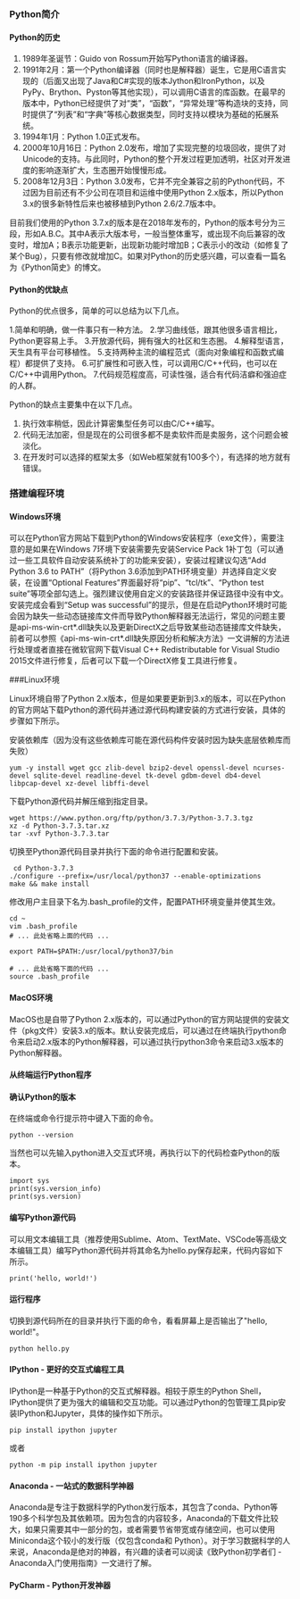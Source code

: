### Python简介

#### Python的历史

1. 1989年圣诞节：Guido von Rossum开始写Python语言的编译器。
2. 1991年2月：第一个Python编译器（同时也是解释器）诞生，它是用C语言实现的（后面又出现了Java和C#实现的版本Jython和IronPython，以及PyPy、Brython、Pyston等其他实现），可以调用C语言的库函数。在最早的版本中，Python已经提供了对“类”，“函数”，“异常处理”等构造块的支持，同时提供了“列表”和“字典”等核心数据类型，同时支持以模块为基础的拓展系统。
3. 1994年1月：Python 1.0正式发布。
4. 2000年10月16日：Python 2.0发布，增加了实现完整的垃圾回收，提供了对Unicode的支持。与此同时，Python的整个开发过程更加透明，社区对开发进度的影响逐渐扩大，生态圈开始慢慢形成。
5. 2008年12月3日：Python 3.0发布，它并不完全兼容之前的Python代码，不过因为目前还有不少公司在项目和运维中使用Python 2.x版本，所以Python 3.x的很多新特性后来也被移植到Python 2.6/2.7版本中。

目前我们使用的Python 3.7.x的版本是在2018年发布的，Python的版本号分为三段，形如A.B.C。其中A表示大版本号，一般当整体重写，或出现不向后兼容的改变时，增加A；B表示功能更新，出现新功能时增加B；C表示小的改动（如修复了某个Bug），只要有修改就增加C。如果对Python的历史感兴趣，可以查看一篇名为《Python简史》的博文。

#### Python的优缺点

Python的优点很多，简单的可以总结为以下几点。

1.简单和明确，做一件事只有一种方法。
2.学习曲线低，跟其他很多语言相比，Python更容易上手。
3.开放源代码，拥有强大的社区和生态圈。
4.解释型语言，天生具有平台可移植性。
5.支持两种主流的编程范式（面向对象编程和函数式编程）都提供了支持。
6.可扩展性和可嵌入性，可以调用C/C++代码，也可以在C/C++中调用Python。
7.代码规范程度高，可读性强，适合有代码洁癖和强迫症的人群。

Python的缺点主要集中在以下几点。

1. 执行效率稍低，因此计算密集型任务可以由C/C++编写。
2. 代码无法加密，但是现在的公司很多都不是卖软件而是卖服务，这个问题会被淡化。
3. 在开发时可以选择的框架太多（如Web框架就有100多个），有选择的地方就有错误。

### 搭建编程环境

#### Windows环境

可以在Python官方网站下载到Python的Windows安装程序（exe文件），需要注意的是如果在Windows 7环境下安装需要先安装Service Pack 1补丁包（可以通过一些工具软件自动安装系统补丁的功能来安装），安装过程建议勾选“Add Python 3.6 to PATH”（将Python 3.6添加到PATH环境变量）并选择自定义安装，在设置“Optional Features”界面最好将“pip”、“tcl/tk”、“Python test suite”等项全部勾选上。强烈建议使用自定义的安装路径并保证路径中没有中文。安装完成会看到“Setup was successful”的提示，但是在启动Python环境时可能会因为缺失一些动态链接库文件而导致Python解释器无法运行，常见的问题主要是api-ms-win-crt*.dll缺失以及更新DirectX之后导致某些动态链接库文件缺失，前者可以参照《api-ms-win-crt*.dll缺失原因分析和解决方法》一文讲解的方法进行处理或者直接在微软官网下载Visual C++ Redistributable for Visual Studio 2015文件进行修复，后者可以下载一个DirectX修复工具进行修复。

###Linux环境

Linux环境自带了Python 2.x版本，但是如果要更新到3.x的版本，可以在Python的官方网站下载Python的源代码并通过源代码构建安装的方式进行安装，具体的步骤如下所示。

安装依赖库（因为没有这些依赖库可能在源代码构件安装时因为缺失底层依赖库而失败）

    yum -y install wget gcc zlib-devel bzip2-devel openssl-devel ncurses-devel sqlite-devel readline-devel tk-devel gdbm-devel db4-devel libpcap-devel xz-devel libffi-devel

下载Python源代码并解压缩到指定目录。

    wget https://www.python.org/ftp/python/3.7.3/Python-3.7.3.tgz
    xz -d Python-3.7.3.tar.xz
    tar -xvf Python-3.7.3.tar

切换至Python源代码目录并执行下面的命令进行配置和安装。

     cd Python-3.7.3
    ./configure --prefix=/usr/local/python37 --enable-optimizations
    make && make install

修改用户主目录下名为.bash_profile的文件，配置PATH环境变量并使其生效。

    cd ~
    vim .bash_profile
    # ... 此处省略上面的代码 ...

    export PATH=$PATH:/usr/local/python37/bin

    # ... 此处省略下面的代码 ...
    source .bash_profile

#### MacOS环境

MacOS也是自带了Python 2.x版本的，可以通过Python的官方网站提供的安装文件（pkg文件）安装3.x的版本。默认安装完成后，可以通过在终端执行python命令来启动2.x版本的Python解释器，可以通过执行python3命令来启动3.x版本的Python解释器。

#### 从终端运行Python程序

#### 确认Python的版本

在终端或命令行提示符中键入下面的命令。

    python --version

当然也可以先输入python进入交互式环境，再执行以下的代码检查Python的版本。

    import sys
    print(sys.version_info)
    print(sys.version)

#### 编写Python源代码

可以用文本编辑工具（推荐使用Sublime、Atom、TextMate、VSCode等高级文本编辑工具）编写Python源代码并将其命名为hello.py保存起来，代码内容如下所示。

    print('hello, world!')

#### 运行程序

切换到源代码所在的目录并执行下面的命令，看看屏幕上是否输出了"hello, world!"。

    python hello.py

#### IPython - 更好的交互式编程工具

IPython是一种基于Python的交互式解释器。相较于原生的Python Shell，IPython提供了更为强大的编辑和交互功能。可以通过Python的包管理工具pip安装IPython和Jupyter，具体的操作如下所示。

    pip install ipython jupyter

或者

    python -m pip install ipython jupyter

#### Anaconda - 一站式的数据科学神器

Anaconda是专注于数据科学的Python发行版本，其包含了conda、Python等190多个科学包及其依赖项。因为包含的内容较多，Anaconda的下载文件比较大，如果只需要其中一部分的包，或者需要节省带宽或存储空间，也可以使用Miniconda这个较小的发行版（仅包含conda和 Python）。对于学习数据科学的人来说，Anaconda是绝对的神器，有兴趣的读者可以阅读《致Python初学者们 - Anaconda入门使用指南》一文进行了解。

#### PyCharm - Python开发神器

